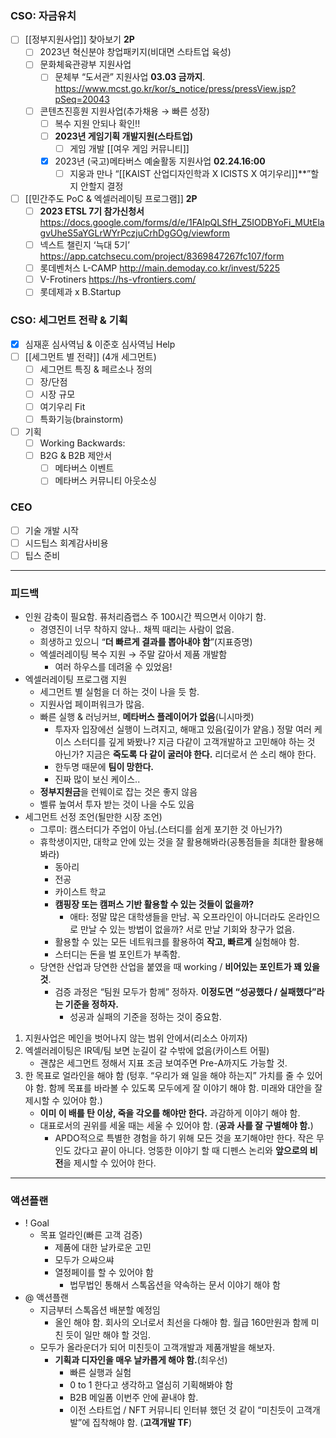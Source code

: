 ### CSO: 자금유치 
- [ ] [[정부지원사업]] 찾아보기 **2P**
	- [ ] 2023년 혁신분야 창업패키지(비대면 스타트업 육성)
	- [ ] 문화체육관광부 지원사업
		- [ ] 문체부 “도서관” 지원사업 **03.03 금까지**. https://www.mcst.go.kr/kor/s_notice/press/pressView.jsp?pSeq=20043
	- [ ] 콘텐츠진흥원 지원사업(추가채용 → 빠른 성장)
		- [ ] 복수 지원 안되나 확인!!
		- [ ] **2023년 게임기획 개발지원(스타트업)**
			- [ ] 게임 개발 [[여우 게임 커뮤니티]]
		- [x] 2023년 (국고)메타버스 예술활동 지원사업 **02.24.16:00**
			- [ ] 지웅과 만나 “[[KAIST 산업디자인학과 X ICISTS X 여기우리]]**”할지 안할지 결정
- [ ] [[민간주도 PoC & 엑셀러레이팅 프로그램]] **2P**
	- [ ] **2023 ETSL 7기 참가신청서** https://docs.google.com/forms/d/e/1FAIpQLSfH_Z5IODBYoFi_MUtElagvUheS5aYGLrWYrPczjuCrhDgGOg/viewform
	- [ ] 넥스트 챌린지 ‘늑대 5기’ https://app.catchsecu.com/project/8369847267fc107/form 
	- [ ] 롯데벤처스 L-CAMP http://main.demoday.co.kr/invest/5225
	- [ ] V-Frotiners https://hs-vfrontiers.com/
	- [ ] 롯데제과 x B.Startup
### CSO: 세그먼트 전략 & 기획
- [x] 심재훈 심사역님 & 이준호 심사역님 Help
- [ ] [[세그먼트 별 전략]] (4개 세그먼트)
	- [ ] 세그먼트 특징 & 페르소나 정의
	- [ ] 장/단점
	- [ ] 시장 규모
	- [ ] 여기우리 Fit
	- [ ] 특화기능(brainstorm)
- [ ] 기획
	- [ ] Working Backwards: 
	- [ ] B2G & B2B 제안서
		- [ ] 메타버스 이벤트
		- [ ] 메타버스 커뮤니티 아웃소싱

### CEO
- [ ] 기술 개발 시작
- [ ] 시드팁스 회계감사비용
- [ ] 팁스 준비
***
### 피드백 
- 인원 감축이 필요함. 퓨처리즘랩스 주 100시간 찍으면서 이야기 함.
	- 경영진이 너무 착하지 않나.. 채찍 때리는 사람이 없음.
	- 희생하고 있으니 “**더 빠르게 결과를 뽑아내야 함**”(지표증명)
	- 엑셀러레이팅 복수 지원 → 주말 갈아서 제품 개발함
		- 여러 하우스를 데려올 수 있었음!
- 엑셀러레이팅 프로그램 지원
	- 세그먼트 별 실험을 더 하는 것이 나을 듯 함.
	- 지원사업 페이퍼워크가 많음.
	- 빠른 실행 & 러닝커브, **메타버스 플레이어가 없음**(니시마켓)
		- 투자자 입장에선 실행이 느려지고, 해매고 있음(깊이가 얕음.) 정말 여러 케이스 스터디를 깊게 봐봤나? 지금 다같이 고객개발하고 고민해야 하는 것 아닌가? 지금은 **죽도록 다 같이 굴러야 한다.** 리더로서 쓴 소리 해야 한다.
		- 한두명 때문에 **팀이 망한다.**
		- 진짜 많이 보신 케이스.. 
	- **정부지원금**을 런웨이로 잡는 것은 좋지 않음
	- 벨류 높여서 투자 받는 것이 나을 수도 있음
- 세그먼트 선정 조언(될만한 시장 조언)
	- 그루미: 캠스터디가 주업이 아님.(스터디를 쉽게 포기한 것 아닌가?)
	- 휴학생이지만, 대학교 안에 있는 것을 잘 활용해봐라(공통점들을 최대한 활용해봐라)
		- 동아리
		- 전공
		- 카이스트 학교
		- **캠핑장 또는 캠퍼스 기반 활용할 수 있는 것들이 없을까?**
			- 애타: 정말 많은 대학생들을 만남. 꼭 오프라인이 아니더라도 온라인으로 만날 수 있는 방법이 없을까? 서로 만날 기회와 창구가 없음. 
		- 활용할 수 있는 모든 네트워크를 활용하여 **작고, 빠르게** 실험해야 함.
		- 스터디는 돈을 벌 포인트가 부족함. 
	- 당연한 산업과 당연한 산업을 붙였을 때 working / **비어있는 포인트가 꽤 있을 것**.
		- 검증 과정은 “팀원 모두가 함께” 정하자. **이정도면 “성공했다 / 실패했다”라는 기준을 정하자.**
			- 성공과 실패의 기준을 정하는 것이 중요함. 
1. 지원사업은 메인을 벗어나지 않는 범위 안에서(리소스 아끼자)
2. 엑셀러레이팅은 IR덱/팀 보면 눈길이 갈 수밖에 없음(카이스트 어필)
	- 괜찮은 세그먼트 정해서 지표 조금 보여주면 Pre-A까지도 가능할 것. 
3. 한 목표로 얼라인을 해야 함 (텅후. “우리가 왜 일을 해야 하는지” 가치를 줄 수 있어야 함. 함께 목표를 바라볼 수 있도록 모두에게 잘 이야기 해야 함. 미래와 대안을 잘 제시할 수 있어야 함.)
	- **이미 이 배를 탄 이상, 죽을 각오를 해야만 한다.** 과감하게 이야기 해야 함. 
	- 대표로서의 권위를 세울 때는 세울 수 있어야 함. (**공과 사를 잘 구별해야 함.**)
		- APDO적으로 특별한 경험을 하기 위해 모든 것을 포기해야만 한다. 작은 무인도 갔다고 끝이 아니다. 엉뚱한 이야기 할 때 디펜스 논리와 **앞으로의 비전**을 제시할 수 있어야 한다.
***
### 액션플랜
- ! Goal
	- 목표 얼라인(빠른 고객 검증)
		- 제품에 대한 날카로운 고민
		- 모두가 으쌰으쌰
		- 열정페이를 할 수 있어야 함
			- 법무법인 통해서 스톡옵션을 약속하는 문서 이야기 해야 함
- @ 액션플랜
	- 지금부터 스톡옵션 배분할 예정임
		- 올인 해야 함. 회사의 오너로서 최선을 다해야 함. 월급 160만원과 함께 미친 듯이 일만 해야 할 것임.
	- 모두가 올라운더가 되어 미친듯이 고객개발과 제품개발을 해보자.
		- **기획과 디자인을 매우 날카롭게 해야 함.**(최우선)
			- 빠른 실행과 실험
			- 0 to 1 한다고 생각하고 열심히 기획해봐야 함
			- B2B 메일폼 이번주 안에 끝내야 함.
			- 이전 스타트업 / NFT 커뮤니티 인터뷰 했던 것 같이 “미친듯이 고객개발”에 집착해야 함. (**고객개발 TF**)